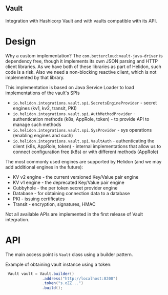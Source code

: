 Vault
----

Integration with Hashicorp Vault and with vaults compatible with its API.


# Design

Why a custom implementation?
The `com.bettercloud:vault-java-driver` is dependency free, though it implements its own JSON parsing and HTTP client libraries.
As we have both of these libraries as part of Helidon, such code is a risk. Also we need a non-blocking reactive client, which is not implemented by that library.

This implementation is based on Java Service Loader to load implementations of the vault's SPIs
- `io.helidon.integrations.vault.spi.SecretsEngineProvider` - secret engines (kv1, kv2, transit, PKI)
- `io.helidon.integrations.vault.spi.AuthMethodProvider` - authentication methods (k8s, AppRole, token) - to provide API to manage such methods
- `io.helidon.integrations.vault.spi.SysProvider` - sys operations (enabling engines and such)
- `io.helidon.integrations.vault.spi.VaultAuth` - authenticating the client (k8s, AppRole, token) - internal implementations that allow us to connect configuration free (k8s) or with different methods (AppRole)

The most commonly used engines are supported by Helidon (and we may add additional engines in the future):

- KV v2 engine - the current versioned Key/Value pair engine
- KV v1 engine - the deprecated Key/Value pair engine
- Cubbyhole - the per token secret provider engine
- Database - for obtaining connection data to a database
- PKI - issuing certificates
- Transit - encryption, signatures, HMAC

Not all available APIs are implemented in the first release of Vault integration.


# API

The main access point is `Vault` class using a builder pattern.

Example of obtaining vault instance using a token:
```java
 Vault vault = Vault.builder()
                .address("http://localhost:8200")
                .token("s.oZZ...")
                .build();
```
